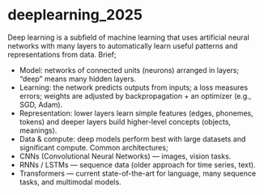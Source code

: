 # deeplearning_2025
Deep learning is a subfield of machine learning that uses artificial neural networks with many layers to automatically learn useful patterns and representations from data.
Brief;
* Model: networks of connected units (neurons) arranged in layers; “deep” means many hidden layers.
* Learning: the network predicts outputs from inputs; a loss measures errors; weights are adjusted by backpropagation + an optimizer (e.g., SGD, Adam).
* Representation: lower layers learn simple features (edges, phonemes, tokens) and deeper layers build higher-level concepts (objects, meanings).
* Data & compute: deep models perform best with large datasets and significant compute.
Common architectures;
* CNNs (Convolutional Neural Networks) — images, vision tasks.
* RNNs / LSTMs — sequence data (older approach for time series, text).
* Transformers — current state-of-the-art for language, many sequence tasks, and multimodal models.
